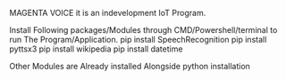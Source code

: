 MAGENTA VOICE it is an indevelopment IoT Program.


Install Following packages/Modules through CMD/Powershell/terminal to run The Program/Application.
pip install SpeechRecognition
pip install pyttsx3
pip install wikipedia
pip install datetime



Other Modules are Already installed Alongside python installation
